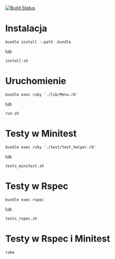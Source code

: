 [![Build Status](https://travis-ci.com/TestowanieRubyUG20182019/projektsemestralny-sanes.svg?token=zRmjzrZcqazckVXZMxKb&branch=master)](https://travis-ci.com/TestowanieRubyUG20182019/projektsemestralny-sanes)

# Instalacja
```
bundle install --path .bundle
```
lub
```
install.sh
```
# Uruchomienie
```
bundle exec ruby './lib/Menu.rb'
```
lub
```
run.sh
```
# Testy w Minitest
```
bundle exec ruby './test/test_helper.rb'
```
lub
```
tests_minitest.sh
```
# Testy w Rspec
```
bundle exec rspec
```
lub
```
tests_rspec.sh
```

# Testy w Rspec i Minitest
```
rake
```